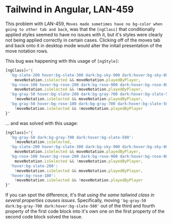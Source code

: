 # Tailwind in Angular, LAN-459

This problem with LAN-459, `Moves made sometimes have no bg-color when going to other tab and back`, was that the `[ngClass]` that conditionally applied styles seemed to have no issues with it, but it's styles were clearly not being applied correctly in certain cases. Clicking off of the moves tab and back onto it in desktop mode would alter the initail presentation of the move notation rows.

This bug was happening with this usage of `[ngStyle]`:

```typescript
[ngClass]="{
  'bg-slate-200 hover:bg-slate-300 dark:bg-sky-900 dark:hover:bg-sky-800':
    moveNotation.isSelected && moveNotation.playedByPlayer,
  'bg-rose-100 hover:bg-rose-200 dark:bg-rose-900 dark:hover:bg-rose-800':
    moveNotation.isSelected && !moveNotation.playedByPlayer,
  'bg-gray-50 hover:bg-slate-200 dark:bg-gray-700 dark:hover:bg-slate-500':
    !moveNotation.isSelected && moveNotation.playedByPlayer,
  'bg-gray-50 hover:bg-rose-100 dark:bg-gray-700 dark:hover:bg-slate-500':
    !moveNotation.isSelected && !moveNotation.playedByPlayer
}"
```

... and was solved with this usage:

```typescript
[ngClass]="{
  'bg-gray-50 dark:bg-gray-700 dark:hover:bg-slate-500':
    !moveNotation.isSelected,
  'bg-slate-200 hover:bg-slate-300 dark:bg-sky-900 dark:hover:bg-sky-800':
    moveNotation.isSelected && moveNotation.playedByPlayer,
  'bg-rose-100 hover:bg-rose-200 dark:bg-rose-900 dark:hover:bg-rose-800':
    moveNotation.isSelected && !moveNotation.playedByPlayer,
  'hover:bg-slate-200':
    !moveNotation.isSelected && moveNotation.playedByPlayer,
  'hover:bg-rose-100':
    !moveNotation.isSelected && !moveNotation.playedByPlayer
}"
```

If you can spot the difference, it's that _using the same tailwind class in several properties causes issues_. Specifically, moving `'bg-gray-50 dark:bg-gray-700 dark:hover:bg-slate-500'` out of the third and fourth property of the first code block into it's own one on the first property of the second code block solved the issue.
